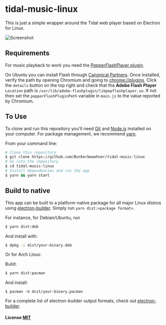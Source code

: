 # tidal-music-linux

This is just a simple wrapper around the Tidal web player based on Electron
for Linux.

![Screenshot](https://raw.githubusercontent.com/Bunkerbewohner/tidal-music-linux/master/screenshot.png)

## Requirements

For music playback to work you need the [PepperFlashPlayer plugin](https://wiki.debian.org/PepperFlashPlayer).

On Ubuntu you can install Flash through [Canonical
Partners](https://wiki.ubuntu.com/Chromium/Getting-Partner-Flash). Once
installed, verify the path by opening Chromium and going to
[chrome://plugins](chrome://plugins). Click the `details` button on the top
right and check that the **Adobe Flash Player** `Location` path is
`/usr/lib/adobe-flashplugin/libpepflashplayer.so`. If not then set the
`pepperFlashPluginPath` variable in `main.js` to the value reported by Chromium.

## To Use

To clone and run this repository you'll need [Git](https://git-scm.com) and
[Node.js](https://nodejs.org/en/download/) installed on your computer. For
package management, we recommend [yarn](https://yarnpkg.com/en/docs/install).

From your command line:

```sh
# Clone this repository
$ git clone https://github.com/Bunkerbewohner/tidal-music-linux
# Go into the repository
$ cd tidal-music-linux
# Install dependencies and run the app
$ yarn && yarn start
```

## Build to native

This app can be built to a platform-native package for all major Linux distros
using [electron-builder](https://github.com/electron-userland/electron-builder).
Simply run `yarn dist:<package format>`.

For instance, for Debian/Ubuntu, run

```sh
$ yarn dist:deb
```

And install with:

```sh
$ dpkg -i dist/your-binary.deb
```

Or for Arch Linux:

Build:

```sh
$ yarn dist:pacman
```

And install:

```
$ pacman -U dist/your-binary.pacman
```

For a complete list of electron-builder output formats, check out
[electron-builder](https://github.com/electron-userland/electron-builder).

#### License [MIT](LICENSE)

